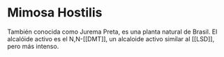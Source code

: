 # Mimosa Hostilis
También conocida como Jurema Preta, es una planta natural de Brasil. El alcalóide activo es el N,N-[[DMT]], un alcaloide activo similar al [[LSD]], pero más intenso.

